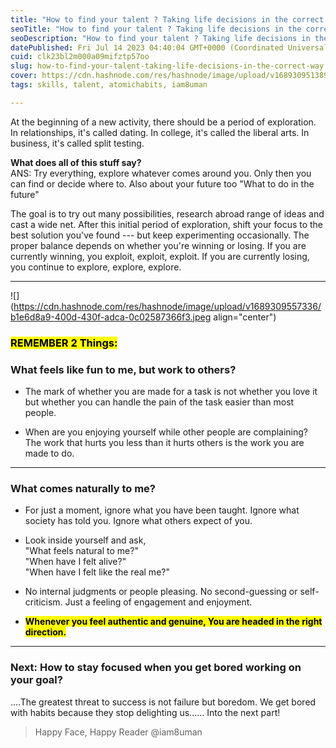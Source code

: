 ```yaml
---
title: "How to find your talent ? Taking life decisions in the correct way!"
seoTitle: "How to find your talent ? Taking life decisions in the correct way!"
seoDescription: "How to find your talent ? Taking life decisions in the correct way!"
datePublished: Fri Jul 14 2023 04:40:04 GMT+0000 (Coordinated Universal Time)
cuid: clk23bl2m000a09mifztp57oo
slug: how-to-find-your-talent-taking-life-decisions-in-the-correct-way
cover: https://cdn.hashnode.com/res/hashnode/image/upload/v1689309513891/bdda7b2b-50fa-479a-9830-5c218486814d.png
tags: skills, talent, atomichabits, iam8uman

---
```


At the beginning of a new activity, there should be a period of exploration. In relationships, it's called dating. In college, it's called the liberal arts. In business, it's called split testing.

**What does all of this stuff say?**  
ANS: Try everything, explore whatever comes around you. Only then you can find or decide where to. Also about your future too "What to do in the future"

The goal is to try out many possibilities, research abroad range of ideas and cast a wide net. After this initial period of exploration, shift your focus to the best solution you've found --- but keep experimenting occasionally. The proper balance depends on whether you're winning or losing. If you are currently winning, you exploit, exploit, exploit. If you are currently losing, you continue to explore, explore, explore.

---

![](https://cdn.hashnode.com/res/hashnode/image/upload/v1689309557336/b1e6d8a9-400d-430f-adca-0c02587366f3.jpeg align="center")

### <mark>REMEMBER 2 Things:</mark>

### What feels like fun to me, but work to others?

* The mark of whether you are made for a task is not whether you love it but whether you can handle the pain of the task easier than most people.
    
* When are you enjoying yourself while other people are complaining? The work that hurts you less than it hurts others is the work you are made to do.
    

---

### What comes naturally to me?

* For just a moment, ignore what you have been taught. Ignore what society has told you. Ignore what others expect of you.
    
* Look inside yourself and ask,  
    "What feels natural to me?"  
    "When have I felt alive?"  
    "When have I felt like the real me?"
    
* No internal judgments or people pleasing. No second-guessing or self-criticism. Just a feeling of engagement and enjoyment.
    
* **<mark>Whenever you feel authentic and genuine, You are headed in the right direction.</mark>**
    

---

### Next: How to stay focused when you get bored working on your goal?

....The greatest threat to success is not failure but boredom. We get bored with habits because they stop delighting us...... Into the next part!

> Happy Face, Happy Reader @iam8uman